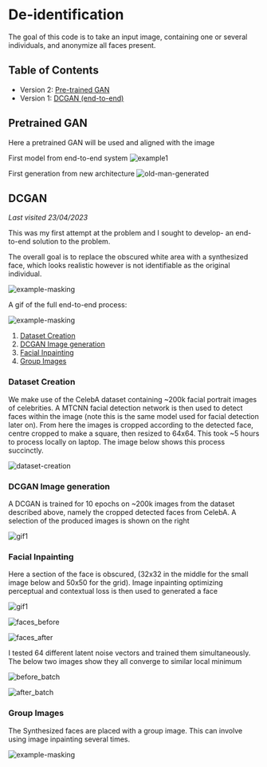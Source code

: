 # De-identification

The goal of this code is to take an input image, containing one or several individuals, and anonymize all faces present.

## Table of Contents
- Version 2: [ Pre-trained GAN](#pretrained-gan)
- Version 1: [ DCGAN (end-to-end)](#dcgan)

## Pretrained GAN

Here a pretrained GAN will be used and aligned with the image

First model from end-to-end system
![example1](media/example1.png)

First generation from new architecture
![old-man-generated](dev-notebooks/media/old-man-generated.png)

## DCGAN

*Last visited 23/04/2023*

This was my first attempt at the problem and I sought to develop- an end-to-end solution to the problem.

The overall goal is to replace the obscured white area with a synthesized face, which looks realistic however is not identifiable as the original individual.

![example-masking](dev-notebooks/end-to-end-test/final.png)

A gif of the full end-to-end process:

![example-masking](dev-notebooks/end-to-end-test/full_process.gif)


1. [Dataset Creation](#dataset-creation)
2. [DCGAN Image generation](#dcgan-image-generation)
3. [Facial Inpainting](#facial-inpainting)
4. [Group Images](#group-images)


### Dataset Creation

We make use of the CelebA dataset containing ~200k facial portrait images of celebrities. A MTCNN facial detection network is then used to detect faces within the image (note this is the same model used for facial detection later on). From here the images is cropped according to the detected face, centre cropped to make a square, then resized to 64x64. This took ~5 hours to process locally on laptop. The image below shows this process succinctly.

![dataset-creation](dev-notebooks/media/dataset-creation.png)

### DCGAN Image generation

A DCGAN is trained for 10 epochs on ~200k images from the dataset described above, namely the cropped detected faces from CelebA. A selection of the produced images is shown on the right

![gif1](dev-notebooks/media/gan-real-fake.png)

### Facial Inpainting

Here a section of the face is obscured, (32x32 in the middle for the small image below and 50x50 for the grid). Image inpainting optimizing perceptual and contextual loss is then used to generated a face

![gif1](dev-notebooks/media/10-epochs-gan-fast.gif)

![faces_before](dev-notebooks/media/faces_before.png)

![faces_after](dev-notebooks/media/faces_after.png)

I tested 64 different latent noise vectors and trained them simultaneously. The below two images show they all converge to similar local minimum

![before_batch](dev-notebooks/media/before_batch.png)

![after_batch](dev-notebooks/media/after_batch.png)


### Group Images

The Synthesized faces are placed with a group image. This can involve using image inpainting several times.


![example-masking](dev-notebooks/media/example-masking.png)







